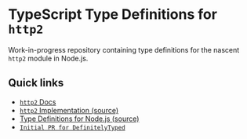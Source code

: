 # TypeScript Type Definitions for `http2`

Work-in-progress repository containing type definitions for the nascent `http2` module in Node.js.

## Quick links

* [`http2` Docs](https://github.com/nodejs/http2/blob/initial-pr/doc/api/http2.md)
* [`http2` Implementation (source)](https://github.com/nodejs/http2/blob/initial-pr/lib/internal/http2/core.js)
* [Type Definitions for Node.js (source)](https://github.com/DefinitelyTyped/DefinitelyTyped/blob/master/types/node/index.d.ts)
* [`Initial PR for DefinitelyTyped`](https://github.com/DefinitelyTyped/DefinitelyTyped/pull/18952)
